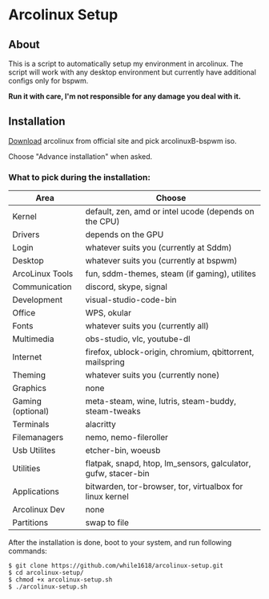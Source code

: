 # Arcolinux Setup

## About
This is a script to automatically setup my environment in arcolinux.
The script will work with any desktop environment but currently have additional configs only for bspwm.

__Run it with care, I'm not responsible for any damage you deal with it.__

## Installation
[Download](https://www.arcolinux.info/downloads/) arcolinux from official site and pick arcolinuxB-bspwm iso.

Choose "Advance installation" when asked.

### What to pick during the installation:

| Area              | Choose                                                         |
| ----------------- | -------------------------------------------------------------- |
| Kernel            | default, zen, amd or intel ucode (depends on the CPU)          |
| Drivers           | depends on the GPU                                             |
| Login             | whatever suits you (currently at Sddm)                         |
| Desktop           | whatever suits you (currently at bspwm)                        |
| ArcoLinux Tools   | fun, sddm-themes, steam (if gaming), utilites                  |
| Communication     | discord, skype, signal                                         |
| Development       | visual-studio-code-bin                                         |
| Office            | WPS, okular                                                    |
| Fonts             | whatever suits you (currently all)                             |
| Multimedia        | obs-studio, vlc, youtube-dl                                    |
| Internet          | firefox, ublock-origin, chromium, qbittorrent, mailspring      |
| Theming           | whatever suits you (currently none)                            |
| Graphics          | none                                                           |
| Gaming (optional) | meta-steam, wine, lutris, steam-buddy, steam-tweaks            |
| Terminals         | alacritty                                                      |
| Filemanagers      | nemo, nemo-fileroller                                          |
| Usb Utilites      | etcher-bin, woeusb                                             |
| Utilities         | flatpak, snapd, htop, lm_sensors, galculator, gufw, stacer-bin |
| Applications      | bitwarden, tor-browser, tor, virtualbox for linux kernel       |
| Arcolinux Dev     | none                                                           |
| Partitions        | swap to file                                                   |

After the installation is done, boot to your system, and run following commands:

``` 
$ git clone https://github.com/while1618/arcolinux-setup.git 
$ cd arcolinux-setup/ 
$ chmod +x arcolinux-setup.sh
$ ./arcolinux-setup.sh
```
